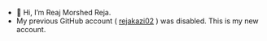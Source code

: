 - 👋 Hi, I’m Reaj Morshed Reja.
- My previous GitHub account ( [rejakazi02](https://github.com/rejakazi002/rejakazi002/assets/168950980/4c14d25d-3a97-4f68-8c3f-9d0abaa1eb57) ) was disabled. This is my new account.
<!--- 
- 👀 I’m interested in ...
- 🌱 I’m currently learning ...
- 💞️ I’m looking to collaborate on ...
- 📫 How to reach me ...
- 😄 Pronouns: ...
- ⚡ Fun fact: ...
--->
<!---
rejakazi002/rejakazi002 is a ✨ special ✨ repository because its `README.md` (this file) appears on your GitHub profile.
You can click the Preview link to take a look at your changes.
--->
